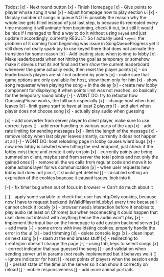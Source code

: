 Todos:
[x] - Next round button
[x] - Finish Homepage
[x] - Give points to player whose song it was
[x] - adjust homepage how to play section ui
[x] - Display number of songs in queue
NOTE: possibly the reason why the whole line gets filled instead of just last step, is because its
recreated every time meaning it will animate from beginning, check it out, but still it would be nice
if I managed to find a way to do it without using `keyed` and just update it accordingly, currently
RESULT: So I actually used `keyed`, the problem of it coming from beginning was issue in SongQueueProgress
yet it still does not really spark joy to use keyed there
that does not animate the transition for some reason
[x] - Add loading state when joining to lobby
[x] - Make leaderboards when not hitting the goal as temporary or somehow make it obvious that its not final
and then show the current leaderboard whenever the game actually ends, then reset the player points
[x] - on leaderboards players are still not ordered by points
[x] - make sure that game options are only available for host, show them only for him
[x] - show song requester when playing the song + in the delay
[x] - create new lobby component for displaying it when points limit was not reached, so basically for the
temporary round lobby
[-] - WONT DO: try to refactor how GuessingPhase works, the fallback especially
[x] - change host when host leaves
[x] - limit game start to have at least 2 players
[] - add alert when player does not choose song
[x] - actually play audio when guessing

[x] - add converter from server player to client player, make sure to use correct types
[] - add error handling to various parts of the app
[x] - add rate limiting for sending messages
[x] - limit the length of the message
[x] - remove lobby when last player leaves smartly, currently it does not happen at all
[-] - WONT DO: host reloading page in lobby causes wierd bugs
[x] - now new lobby is created when hitting the rest endpoint, just check if the lobby exist there and create it
only on join
[x] - currently points are being summed on client, maybe send from server the total points and not only the gained ones
[] - remove all the ws calls from regular code and move it to some actions layer for ws communication
[x] - when user requests new lobby but does not join it, it should get deleted
[] - I disabled setting an expiration of the cookies beacuse it caused issues, look into it

[-] - fix timer bug when out of focus in browser -> Can't do much about it

[-] - apply some variable to check that user has httpOnly cookies, because now I have to request backend (isValidPlayerInLobby) every time because I cannot check it locally
[x] - browser needs interaction before it enables to play audio (at least on Chrome) but when reconnecting it could happen that user does not interact with anything hence the audio won't play
[x] - implement the input bar on the homepage to add custom backend server
[x] - add meta
[-] - some errors with invalidating cookies, properly handle the error in the ui
[x] - bad trimming
[x] - delete console logs
[x] - clean input on next song
[x] - slash at the end breaks stuff
[x] - redirecting to create/join doesn't change the page
[-] - using tab, keys to select songs
[x] - correct indicator that you guessed the song
[] - add validation when sending server url in params (not really implemented but it behaves well)
[] - ignore indicator for host
[] - reset points of players when the session ends
[] - persist state of the time on the server so it can show it correctly on reload
[] - mobile responsiveness
[] - add more animal portraits

